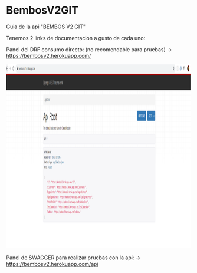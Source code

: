 # BembosV2GIT
Guia de la api "BEMBOS V2 GIT"

Tenemos 2 links de documentacion a gusto de cada uno:

Panel del DRF consumo directo: (no recomendable para pruebas)
-> https://bembosv2.herokuapp.com/

<img height="500" width="500" src="https://github.com/jesustr20/BembosV2GIT/blob/master/Documentacion/panelDRF.PNG"/>

Panel de SWAGGER para realizar pruebas con la api:
-> https://bembosv2.herokuapp.com/api

